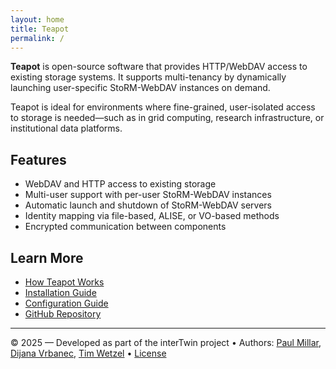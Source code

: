 ```yaml
---
layout: home
title: Teapot
permalink: /
---
```



**Teapot** is open-source software that provides HTTP/WebDAV access to existing
storage systems. It supports multi-tenancy by dynamically launching
user-specific StoRM-WebDAV instances on demand.

Teapot is ideal for environments where fine-grained, user-isolated access to
storage is needed—such as in grid computing, research infrastructure, or
institutional data platforms.

## Features

- WebDAV and HTTP access to existing storage
- Multi-user support with per-user StoRM-WebDAV instances
- Automatic launch and shutdown of StoRM-WebDAV servers
- Identity mapping via file-based, ALISE, or VO-based methods
- Encrypted communication between components

## Learn More

- [How Teapot Works](/teapot/how-teapot-works/)
- [Installation Guide](/teapot/installation-guide)
- [Configuration Guide](/teapot//configuration/)
- [GitHub Repository](https://github.com/interTwin-eu/teapot)

---

© 2025 — Developed as part of the interTwin project • Authors:
[Paul Millar](mailto:paul.millar@desy.de),
[Dijana Vrbanec](mailto:dijana.vrbanec@desy.de),
[Tim Wetzel](mailto:tim.wetzel@desy.de)
 • [License](https://github.com/interTwin-eu/teapot/blob/main/LICENSE)
